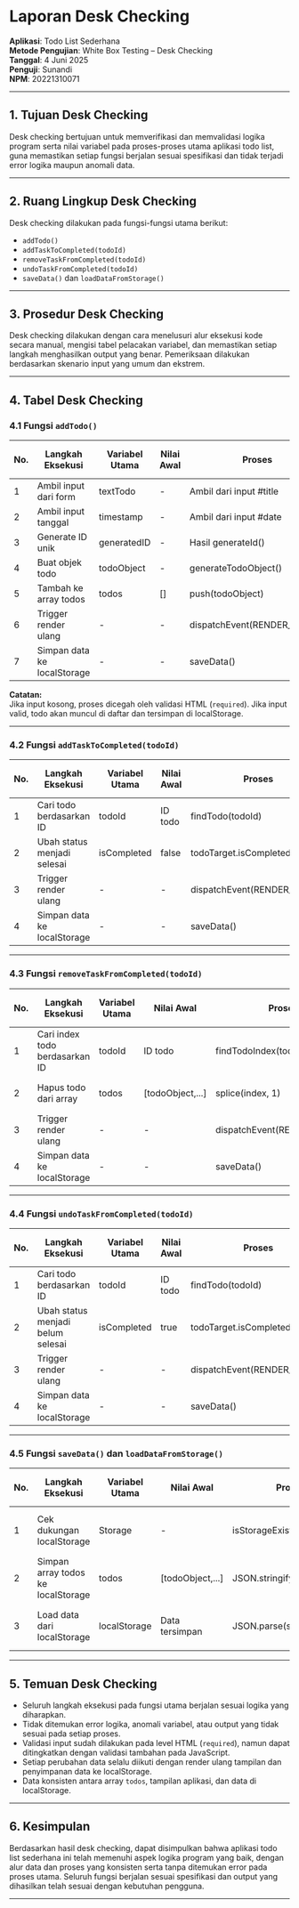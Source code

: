 # Laporan Desk Checking

**Aplikasi**: Todo List Sederhana  
**Metode Pengujian**: White Box Testing – Desk Checking  
**Tanggal**: 4 Juni 2025  
**Penguji**: Sunandi  
**NPM**: 20221310071

---

## 1. Tujuan Desk Checking

Desk checking bertujuan untuk memverifikasi dan memvalidasi logika program serta nilai variabel pada proses-proses utama aplikasi todo list, guna memastikan setiap fungsi berjalan sesuai spesifikasi dan tidak terjadi error logika maupun anomali data.

---

## 2. Ruang Lingkup Desk Checking

Desk checking dilakukan pada fungsi-fungsi utama berikut:
- `addTodo()`
- `addTaskToCompleted(todoId)`
- `removeTaskFromCompleted(todoId)`
- `undoTaskFromCompleted(todoId)`
- `saveData()` dan `loadDataFromStorage()`

---

## 3. Prosedur Desk Checking

Desk checking dilakukan dengan cara menelusuri alur eksekusi kode secara manual, mengisi tabel pelacakan variabel, dan memastikan setiap langkah menghasilkan output yang benar. Pemeriksaan dilakukan berdasarkan skenario input yang umum dan ekstrem.

---

## 4. Tabel Desk Checking

### 4.1 Fungsi `addTodo()`

| No. | Langkah Eksekusi            | Variabel Utama | Nilai Awal     | Proses                      | Nilai Akhir         | Output yang Diharapkan         | Status |
|-----|-----------------------------|----------------|----------------|-----------------------------|---------------------|-------------------------------|--------|
| 1   | Ambil input dari form       | textTodo       | -              | Ambil dari input #title     | "Belajar SQA"       | -                             | OK     |
| 2   | Ambil input tanggal         | timestamp      | -              | Ambil dari input #date      | "2025-06-05"        | -                             | OK     |
| 3   | Generate ID unik            | generatedID    | -              | Hasil generateId()          | 1736100000 (misal)  | -                             | OK     |
| 4   | Buat objek todo             | todoObject     | -              | generateTodoObject()        | {id, task, ...}     | -                             | OK     |
| 5   | Tambah ke array todos       | todos          | []             | push(todoObject)            | [todoObject]        | -                             | OK     |
| 6   | Trigger render ulang        | -              | -              | dispatchEvent(RENDER_EVENT) | -                   | Tampilan diperbarui           | OK     |
| 7   | Simpan data ke localStorage | -              | -              | saveData()                  | Data tersimpan      | Data masuk localStorage       | OK     |

**Catatan:**  
Jika input kosong, proses dicegah oleh validasi HTML (`required`). Jika input valid, todo akan muncul di daftar dan tersimpan di localStorage.

---

### 4.2 Fungsi `addTaskToCompleted(todoId)`

| No. | Langkah Eksekusi            | Variabel Utama | Nilai Awal     | Proses                      | Nilai Akhir         | Output yang Diharapkan         | Status |
|-----|-----------------------------|----------------|----------------|-----------------------------|---------------------|-------------------------------|--------|
| 1   | Cari todo berdasarkan ID    | todoId         | ID todo        | findTodo(todoId)            | todo ditemukan      | -                             | OK     |
| 2   | Ubah status menjadi selesai | isCompleted    | false          | todoTarget.isCompleted=true | true                | Todo pindah ke daftar selesai | OK     |
| 3   | Trigger render ulang        | -              | -              | dispatchEvent(RENDER_EVENT) | -                   | Tampilan diperbarui           | OK     |
| 4   | Simpan data ke localStorage | -              | -              | saveData()                  | Data tersimpan      | Data masuk localStorage       | OK     |

---

### 4.3 Fungsi `removeTaskFromCompleted(todoId)`

| No. | Langkah Eksekusi            | Variabel Utama | Nilai Awal     | Proses                      | Nilai Akhir         | Output yang Diharapkan         | Status |
|-----|-----------------------------|----------------|----------------|-----------------------------|---------------------|-------------------------------|--------|
| 1   | Cari index todo berdasarkan ID | todoId       | ID todo        | findTodoIndex(todoId)       | index ditemukan     | -                             | OK     |
| 2   | Hapus todo dari array       | todos          | [todoObject,...]| splice(index, 1)            | todo terhapus       | Todo hilang dari tampilan     | OK     |
| 3   | Trigger render ulang        | -              | -              | dispatchEvent(RENDER_EVENT) | -                   | Tampilan diperbarui           | OK     |
| 4   | Simpan data ke localStorage | -              | -              | saveData()                  | Data tersimpan      | Data masuk localStorage       | OK     |

---

### 4.4 Fungsi `undoTaskFromCompleted(todoId)`

| No. | Langkah Eksekusi            | Variabel Utama | Nilai Awal     | Proses                      | Nilai Akhir         | Output yang Diharapkan         | Status |
|-----|-----------------------------|----------------|----------------|-----------------------------|---------------------|-------------------------------|--------|
| 1   | Cari todo berdasarkan ID    | todoId         | ID todo        | findTodo(todoId)            | todo ditemukan      | -                             | OK     |
| 2   | Ubah status menjadi belum selesai | isCompleted | true          | todoTarget.isCompleted=false| false               | Todo pindah ke daftar belum   | OK     |
| 3   | Trigger render ulang        | -              | -              | dispatchEvent(RENDER_EVENT) | -                   | Tampilan diperbarui           | OK     |
| 4   | Simpan data ke localStorage | -              | -              | saveData()                  | Data tersimpan      | Data masuk localStorage       | OK     |

---

### 4.5 Fungsi `saveData()` dan `loadDataFromStorage()`

| No. | Langkah Eksekusi            | Variabel Utama | Nilai Awal     | Proses                      | Nilai Akhir         | Output yang Diharapkan         | Status |
|-----|-----------------------------|----------------|----------------|-----------------------------|---------------------|-------------------------------|--------|
| 1   | Cek dukungan localStorage   | Storage        | -              | isStorageExist()            | true/false          | Data hanya disimpan jika didukung | OK  |
| 2   | Simpan array todos ke localStorage | todos      | [todoObject,...]| JSON.stringify(todos)      | Data tersimpan      | Data dapat di-load kembali     | OK     |
| 3   | Load data dari localStorage | localStorage   | Data tersimpan | JSON.parse(serializedData)  | todos terisi kembali| Data tampil sesuai sebelum reload| OK   |

---

## 5. Temuan Desk Checking

- Seluruh langkah eksekusi pada fungsi utama berjalan sesuai logika yang diharapkan.
- Tidak ditemukan error logika, anomali variabel, atau output yang tidak sesuai pada setiap proses.
- Validasi input sudah dilakukan pada level HTML (`required`), namun dapat ditingkatkan dengan validasi tambahan pada JavaScript.
- Setiap perubahan data selalu diikuti dengan render ulang tampilan dan penyimpanan data ke localStorage.
- Data konsisten antara array `todos`, tampilan aplikasi, dan data di localStorage.

---

## 6. Kesimpulan

Berdasarkan hasil desk checking, dapat disimpulkan bahwa aplikasi todo list sederhana ini telah memenuhi aspek logika program yang baik, dengan alur data dan proses yang konsisten serta tanpa ditemukan error pada proses utama. Seluruh fungsi berjalan sesuai spesifikasi dan output yang dihasilkan telah sesuai dengan kebutuhan pengguna.

---
